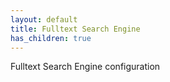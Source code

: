 ```yaml
---
layout: default
title: Fulltext Search Engine
has_children: true
---
```


Fulltext Search Engine configuration
